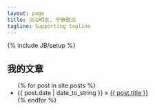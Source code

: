 ```yaml
---
layout: page
title: 淡泊明志, 宁静致远 
tagline: Supporting tagline
---
```

{% include JB/setup %}

## 我的文章

<ul class="posts">
  {% for post in site.posts %}
    <li><span>{{ post.date | date_to_string }}</span> &raquo; <a href="{{ BASE_PATH }}{{ post.url }}">{{ post.title }}</a></li>
  {% endfor %}
</ul>




